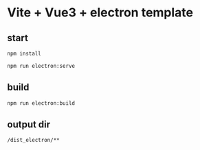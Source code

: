 # Vite + Vue3 + electron template
## start

```sh
npm install
```

```sh
npm run electron:serve
```

## build

```sh
npm run electron:build
```

## output dir

`/dist_electron/**`

